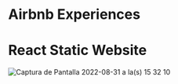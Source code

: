 # Airbnb Experiences

# React Static Website

![Captura de Pantalla 2022-08-31 a la(s) 15 32 10](https://user-images.githubusercontent.com/77374408/187753397-3dc5ecdf-c3e4-44bf-9acf-244b0cdbf98f.png)
